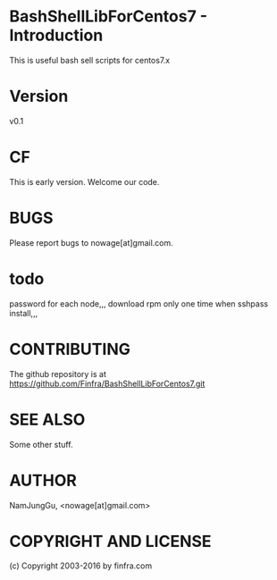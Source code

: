 # BashShellLibForCentos7  - Introduction

This is useful bash sell scripts for centos7.x

# Version

v0.1


# CF        
This is early version.
Welcome our code.

# BUGS

Please report bugs to nowage[at]gmail.com.

# todo

password for each node,,,
download rpm only one time when sshpass install,,,

# CONTRIBUTING

The github repository is at https://github.com/Finfra/BashShellLibForCentos7.git

# SEE ALSO

Some other stuff.

# AUTHOR

NamJungGu, <nowage[at]gmail.com>

# COPYRIGHT AND LICENSE

(c) Copyright 2003-2016 by finfra.com
